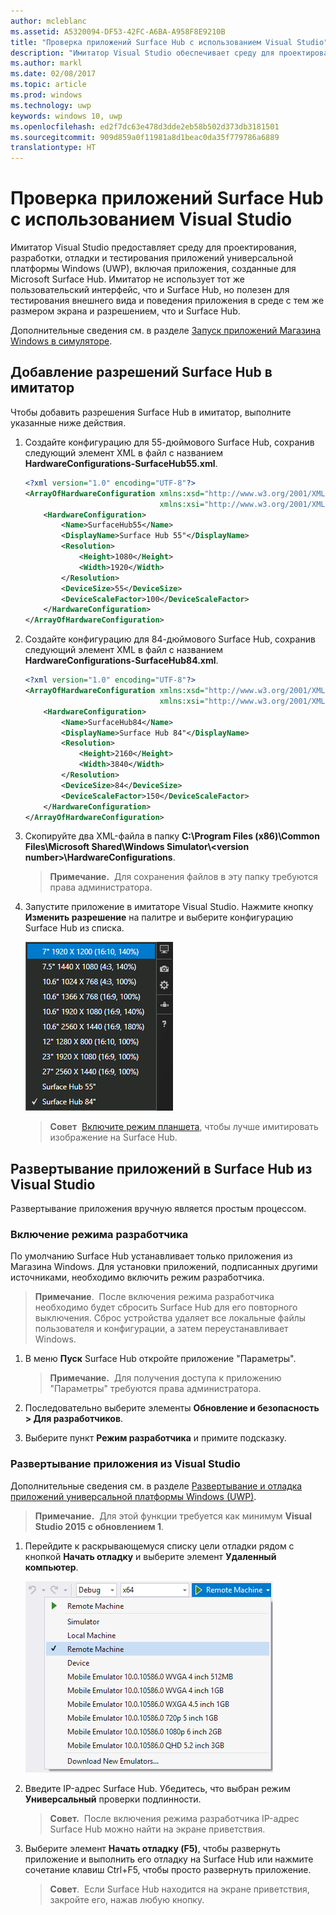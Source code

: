 ```yaml
---
author: mcleblanc
ms.assetid: A5320094-DF53-42FC-A6BA-A958F8E9210B
title: "Проверка приложений Surface Hub с использованием Visual Studio"
description: "Имитатор Visual Studio обеспечивает среду для проектирования, разработки, отладки и тестирования приложений UWP, в том числе приложений, созданных для Surface Hub."
ms.author: markl
ms.date: 02/08/2017
ms.topic: article
ms.prod: windows
ms.technology: uwp
keywords: windows 10, uwp
ms.openlocfilehash: ed2f7dc63e478d3dde2eb58b502d373db3181501
ms.sourcegitcommit: 909d859a0f11981a8d1beac0da35f779786a6889
translationtype: HT
---
```

# <a name="test-surface-hub-apps-using-visual-studio"></a>Проверка приложений Surface Hub с использованием Visual Studio
Имитатор Visual Studio предоставляет среду для проектирования, разработки, отладки и тестирования приложений универсальной платформы Windows (UWP), включая приложения, созданные для Microsoft Surface Hub. Имитатор не использует тот же пользовательский интерфейс, что и Surface Hub, но полезен для тестирования внешнего вида и поведения приложения в среде с тем же размером экрана и разрешением, что и Surface Hub.

Дополнительные сведения см. в разделе [Запуск приложений Магазина Windows в симуляторе](https://msdn.microsoft.com/library/hh441475.aspx).

## <a name="add-surface-hub-resolutions-to-the-simulator"></a>Добавление разрешений Surface Hub в имитатор
Чтобы добавить разрешения Surface Hub в имитатор, выполните указанные ниже действия.

1. Создайте конфигурацию для 55-дюймового Surface Hub, сохранив следующий элемент XML в файл с названием **HardwareConfigurations-SurfaceHub55.xml**.  

    ```xml
    <?xml version="1.0" encoding="UTF-8"?>
    <ArrayOfHardwareConfiguration xmlns:xsd="http://www.w3.org/2001/XMLSchema"
                                  xmlns:xsi="http://www.w3.org/2001/XMLSchema-instance">
        <HardwareConfiguration>
            <Name>SurfaceHub55</Name>
            <DisplayName>Surface Hub 55"</DisplayName>
            <Resolution>
                <Height>1080</Height>
                <Width>1920</Width>
            </Resolution>
            <DeviceSize>55</DeviceSize>
            <DeviceScaleFactor>100</DeviceScaleFactor>
        </HardwareConfiguration>
    </ArrayOfHardwareConfiguration>
    ```

2. Создайте конфигурацию для 84-дюймового Surface Hub, сохранив следующий элемент XML в файл с названием **HardwareConfigurations-SurfaceHub84.xml**.

    ```xml
    <?xml version="1.0" encoding="UTF-8"?>
    <ArrayOfHardwareConfiguration xmlns:xsd="http://www.w3.org/2001/XMLSchema"
                                  xmlns:xsi="http://www.w3.org/2001/XMLSchema-instance">
        <HardwareConfiguration>
            <Name>SurfaceHub84</Name>
            <DisplayName>Surface Hub 84"</DisplayName>
            <Resolution>
                <Height>2160</Height>
                <Width>3840</Width>
            </Resolution>
            <DeviceSize>84</DeviceSize>
            <DeviceScaleFactor>150</DeviceScaleFactor>
        </HardwareConfiguration>
    </ArrayOfHardwareConfiguration>
    ```

3. Скопируйте два XML-файла в папку **C:\Program Files (x86)\Common Files\Microsoft Shared\Windows Simulator\\&lt;version number&gt;\HardwareConfigurations**.

   > **Примечание.**&nbsp;&nbsp;Для сохранения файлов в эту папку требуются права администратора.

4. Запустите приложение в имитаторе Visual Studio. Нажмите кнопку **Изменить разрешение** на палитре и выберите конфигурацию Surface Hub из списка.

    ![Разрешения имитатора Visual Studio](images/vs-simulator-resolutions.png)

   > **Совет**&nbsp;&nbsp;[Включите режим планшета](http://windows.microsoft.com/windows-10/getstarted-like-a-tablet), чтобы лучше имитировать изображение на Surface Hub.

## <a name="deploy-apps-to-a-surface-hub-from-visual-studio"></a>Развертывание приложений в Surface Hub из Visual Studio
Развертывание приложения вручную является простым процессом.

### <a name="enable-developer-mode"></a>Включение режима разработчика
По умолчанию Surface Hub устанавливает только приложения из Магазина Windows. Для установки приложений, подписанных другими источниками, необходимо включить режим разработчика.

> **Примечание**.&nbsp;&nbsp;После включения режима разработчика необходимо будет сбросить Surface Hub для его повторного выключения. Сброс устройства удаляет все локальные файлы пользователя и конфигурации, а затем переустанавливает Windows.

1. В меню **Пуск** Surface Hub откройте приложение "Параметры".

   >  **Примечание.**&nbsp;&nbsp;Для получения доступа к приложению "Параметры" требуются права администратора.

2. Последовательно выберите элементы **Обновление и безопасность > Для разработчиков**.

3. Выберите пункт **Режим разработчика** и примите подсказку.

### <a name="deploy-your-app-from-visual-studio"></a>Развертывание приложения из Visual Studio
Дополнительные сведения см. в разделе [Развертывание и отладка приложений универсальной платформы Windows (UWP)](https://msdn.microsoft.com/windows/uwp/debug-test-perf/deploying-and-debugging-uwp-apps).

   > **Примечание.**&nbsp;&nbsp;Для этой функции требуется как минимум **Visual Studio 2015 с обновлением 1**.

1. Перейдите к раскрывающемуся списку цели отладки рядом с кнопкой **Начать отладку** и выберите элемент **Удаленный компьютер**.

    <!--lcap: in your screenshot, you have local machine selected-->

   ![Раскрывающийся список цели отладки Visual Studio](images/vs-debug-target.png)

2. Введите IP-адрес Surface Hub. Убедитесь, что выбран режим **Универсальный** проверки подлинности.

   > **Совет.**&nbsp;&nbsp;После включения режима разработчика IP-адрес Surface Hub можно найти на экране приветствия.

3. Выберите элемент **Начать отладку (F5)**, чтобы развернуть приложение и выполнить его отладку на Surface Hub или нажмите сочетание клавиш Ctrl+F5, чтобы просто развернуть приложение.

   > **Совет**.&nbsp;&nbsp;Если Surface Hub находится на экране приветствия, закройте его, нажав любую кнопку.
